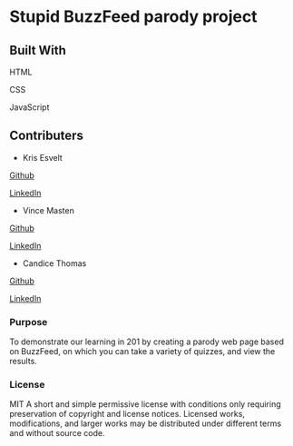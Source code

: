 # Stupid BuzzFeed parody project

## Built With

HTML

CSS

JavaScript

## Contributers

* Kris Esvelt

[Github](https://github.com/kris3579)

[LinkedIn](https://www.linkedin.com/in/kristianesvelt/)

* Vince Masten

[Github](https://github.com/vmasten)

[LinkedIn](https://www.linkedin.com/in/vmasten/)

* Candice Thomas

[Github](https://github.com/canned-ice)

[LinkedIn](https://www.linkedin.com/in/cndcthms/)

### Purpose

To demonstrate our learning in 201 by creating a parody web page based on BuzzFeed, on which you can take a variety of quizzes, and view the results.

### License

MIT A short and simple permissive license with conditions only requiring preservation of copyright and license notices. Licensed works, modifications, and larger works may be distributed under different terms and without source code.